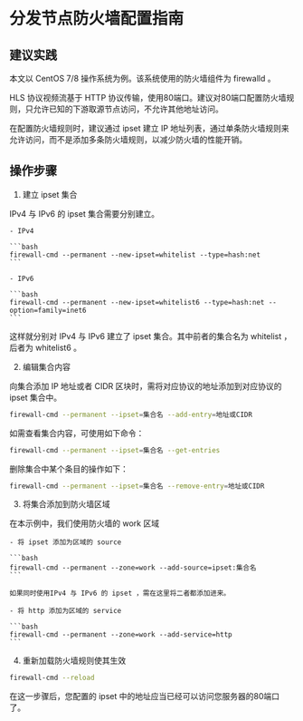# 分发节点防火墙配置指南

## 建议实践

本文以 CentOS 7/8 操作系统为例。该系统使用的防火墙组件为 firewalld 。

HLS 协议视频流基于 HTTP 协议传输，使用80端口。建议对80端口配置防火墙规则，只允许已知的下游取源节点访问，不允许其他地址访问。

在配置防火墙规则时，建议通过 ipset 建立 IP 地址列表，通过单条防火墙规则来允许访问，而不是添加多条防火墙规则，以减少防火墙的性能开销。

## 操作步骤

1. 建立 ipset 集合

IPv4 与 IPv6 的 ipset 集合需要分别建立。

    - IPv4
    
    ```bash
    firewall-cmd --permanent --new-ipset=whitelist --type=hash:net
    ```

    - IPv6

    ```bash
    firewall-cmd --permanent --new-ipset=whitelist6 --type=hash:net --option=family=inet6
    ```

这样就分别对 IPv4 与 IPv6 建立了 ipset 集合。其中前者的集合名为 whitelist ，后者为 whitelist6 。

2. 编辑集合内容

向集合添加 IP 地址或者 CIDR 区块时，需将对应协议的地址添加到对应协议的 ipset 集合中。

```bash
firewall-cmd --permanent --ipset=集合名 --add-entry=地址或CIDR
```

如需查看集合内容，可使用如下命令：

```bash
firewall-cmd --permanent --ipset=集合名 --get-entries
```

删除集合中某个条目的操作如下：

```bash
firewall-cmd --permanent --ipset=集合名 --remove-entry=地址或CIDR
```

3. 将集合添加到防火墙区域

在本示例中，我们使用防火墙的 work 区域

    - 将 ipset 添加为区域的 source

    ```bash
    firewall-cmd --permanent --zone=work --add-source=ipset:集合名
    ```

    如果同时使用IPv4 与 IPv6 的 ipset ，需在这里将二者都添加进来。

    - 将 http 添加为区域的 service

    ```bash
    firewall-cmd --permanent --zone=work --add-service=http
    ```

4. 重新加载防火墙规则使其生效

```bash
firewall-cmd --reload
```

在这一步骤后，您配置的 ipset 中的地址应当已经可以访问您服务器的80端口了。

